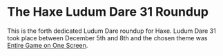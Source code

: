 [_template]: ../templates/roundup.html
[date]: / "2015-04-24 09:35:00"
[modified]: / "2015-04-24 09:35:00"
[published]: / "2015-04-24 09:35:00"

# The Haxe Ludum Dare 31 Roundup

This is the forth dedicated Ludum Dare roundup for Haxe. Ludum Dare 31 took place
between December 5th and 8th and the chosen theme was 
[Entire Game on One Screen](http://ludumdare.com/compo/ludum-dare-31/).